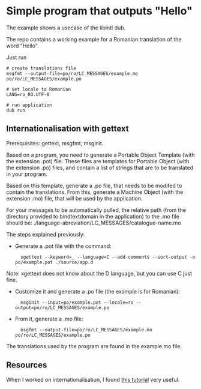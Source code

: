 
# Simple program that outputs "Hello"

The example shows a usecase of the libintl dub.

The repo contains a working example for a Romanian translation of the word "Hello".

Just run

    # create translations file
    msgfmt --output-file=po/ro/LC_MESSAGES/example.mo po/ro/LC_MESSAGES/example.po

    # set locale to Romanian
    LANG=ro_RO.UTF-8

    # run application
    dub run

## Internationalisation with gettext

Prerequisites: gettext, msgfmt, msginit.

Based on a program, you need to generate a Portable Object Template (with the extension .pot) file. These files are templates for Portable Object (with the extension .po) files, and contain a list of strings that are to be translated in your program.

Based on this template, generate a .po file, that needs to be modifed to contain the translations. From this, generate a Machine Object (with the extension .mo) file, that will be used by the application.

For your messages to be automatically pulled, the relative path (from the directory provided to bindtextdomain in the application) to the .mo file should be: ./language-abreviation/LC_MESSAGES/catalogue-name.mo

The steps explained previously:

- Generate a .pot file with the command:

        xgettext --keyword=_ --language=C --add-comments --sort-output -o po/example.pot ./source/app.d

Note: xgettext does not know about the D language, but you can use C just fine.

- Customize it and generate a .po file (the example is for Romanian):

        msginit --input=po/example.pot --locale=ro --output=po/ro/LC_MESSAGES/example.po

- From it, generate a .mo file:

        msgfmt --output-file=po/ro/LC_MESSAGES/example.mo po/ro/LC_MESSAGES/example.po

The translations used by the program are found in the example.mo file.

## Resources

When I worked on internationalisation, I found [this tutorial](https://www.labri.fr/perso/fleury/posts/programming/a-quick-gettext-tutorial.html) very useful.
